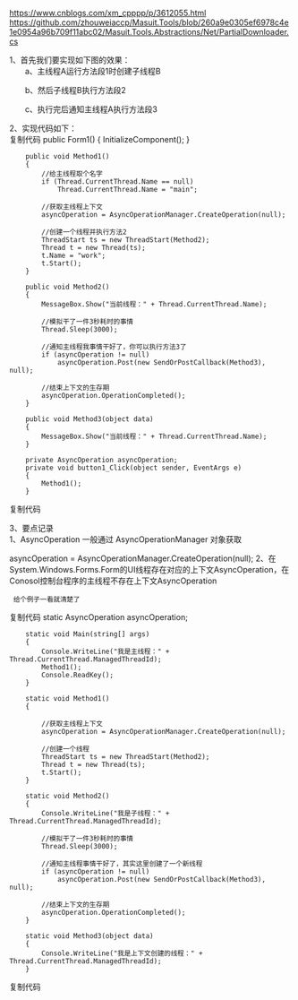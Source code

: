 




https://www.cnblogs.com/xm_cpppp/p/3612055.html
https://github.com/zhouweiaccp/Masuit.Tools/blob/260a9e0305ef6978c4e1e0954a96b709f11abc02/Masuit.Tools.Abstractions/Net/PartialDownloader.cs

1、首先我们要实现如下图的效果：                                                         
　　a、主线程A运行方法段1时创建子线程B

　　b、然后子线程B执行方法段2

　　c、执行完后通知主线程A执行方法段3



 

 

2、实现代码如下：                     
复制代码
        public Form1()
        {
            InitializeComponent();
        }

        public void Method1()
        {
            //给主线程取个名字
            if (Thread.CurrentThread.Name == null)
                Thread.CurrentThread.Name = "main";

            //获取主线程上下文
            asyncOperation = AsyncOperationManager.CreateOperation(null);

            //创建一个线程并执行方法2
            ThreadStart ts = new ThreadStart(Method2);
            Thread t = new Thread(ts);
            t.Name = "work";
            t.Start();
        }

        public void Method2()
        {
            MessageBox.Show("当前线程：" + Thread.CurrentThread.Name);

            //模拟干了一件3秒耗时的事情
            Thread.Sleep(3000);

            //通知主线程我事情干好了，你可以执行方法3了
            if (asyncOperation != null)
                asyncOperation.Post(new SendOrPostCallback(Method3), null);

            //结束上下文的生存期
            asyncOperation.OperationCompleted();
        }

        public void Method3(object data)
        {
            MessageBox.Show("当前线程：" + Thread.CurrentThread.Name);
        }

        private AsyncOperation asyncOperation;
        private void button1_Click(object sender, EventArgs e)
        {
            Method1();
        } 
复制代码
 

3、要点记录                        
1、AsyncOperation 一般通过 AsyncOperationManager 对象获取

asyncOperation = AsyncOperationManager.CreateOperation(null);
2、在System.Windows.Forms.Form的UI线程存在对应的上下文AsyncOperation，在Conosol控制台程序的主线程不存在上下文AsyncOperation

     给个例子一看就清楚了

复制代码
        static AsyncOperation asyncOperation;

        static void Main(string[] args)
        {
            Console.WriteLine("我是主线程：" + Thread.CurrentThread.ManagedThreadId);
            Method1();
            Console.ReadKey();
        }

        static void Method1()
        {

            //获取主线程上下文
            asyncOperation = AsyncOperationManager.CreateOperation(null);

            //创建一个线程
            ThreadStart ts = new ThreadStart(Method2);
            Thread t = new Thread(ts);
            t.Start();
        }

        static void Method2()
        {
            Console.WriteLine("我是子线程：" + Thread.CurrentThread.ManagedThreadId);

            //模拟干了一件3秒耗时的事情
            Thread.Sleep(3000);

            //通知主线程事情干好了，其实这里创建了一个新线程
            if (asyncOperation != null)
                asyncOperation.Post(new SendOrPostCallback(Method3), null);

            //结束上下文的生存期
            asyncOperation.OperationCompleted();
        }

        static void Method3(object data)
        {
            Console.WriteLine("我是上下文创建的线程：" + Thread.CurrentThread.ManagedThreadId);
        }
复制代码